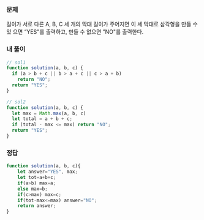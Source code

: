 ### 문제
길이가 서로 다른 A, B, C 세 개의 막대 길이가 주어지면 이 세 막대로 삼각형을 만들 수 있 으면 “YES"를 출력하고, 만들 수 없으면 ”NO"를 출력한다.

### 내 풀이
```js
// sol1
function solution(a, b, c) {
  if (a > b + c || b > a + c || c > a + b)
    return "NO";
  return "YES";
}

// sol2
function solution(a, b, c) {
  let max = Math.max(a, b, c)
  let total = a + b + c;
  if (total - max <= max) return "NO";
  return "YES";
}
```

### 정답
```js
function solution(a, b, c){
    let answer="YES", max;
    let tot=a+b+c;
    if(a>b) max=a;
    else max=b;
    if(c>max) max=c;
    if(tot-max<=max) answer="NO"; 
    return answer;
}
```
